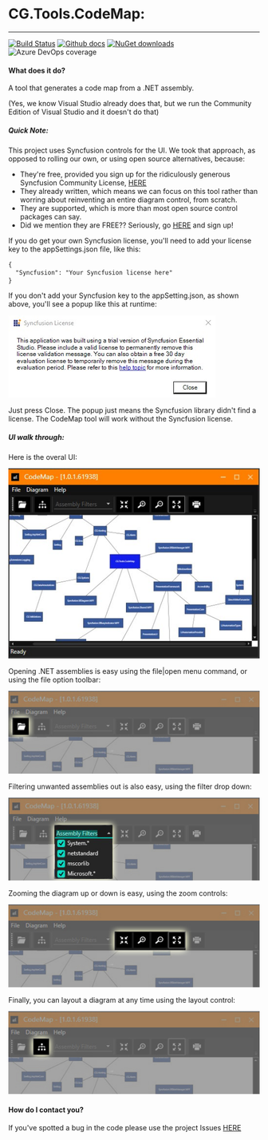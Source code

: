 # CG.Tools.CodeMap: 
---
[![Build Status](https://dev.azure.com/codegator/CG.Tools.CodeMap/_apis/build/status/CodeGator.CG.Tools.CodeMap?branchName=main)](https://dev.azure.com/codegator/CG.Tools.CodeMap/_build/latest?definitionId=21&branchName=main)
[![Github docs](https://img.shields.io/static/v1?label=Documentation&message=online&color=blue)](https://codegator.github.io/CG.Tools.CodeMap/index.html)
[![NuGet downloads](https://img.shields.io/nuget/dt/CG.Tools.CodeMap.svg?style=flat)](https://nuget.org/packages/CG.Tools.CodeMap)
![Azure DevOps coverage](https://img.shields.io/azure-devops/coverage/codegator/CG.Tools.CodeMap/21)

#### What does it do?
A tool that generates a code map from a .NET assembly.

(Yes, we know Visual Studio already does that, but we run the Community Edition of Visual Studio and it doesn't do that)

##### Quick Note:
This project uses Syncfusion controls for the UI. We took that approach, as opposed to rolling our own, or using open source alternatives, because:

* They're free, provided you sign up for the ridiculously generous Syncfusion Community License, [HERE](https://www.syncfusion.com/products/communitylicense)
* They already written, which means we can focus on this tool rather than worring about reinventing an entire diagram control, from scratch.
* They are supported, which is more than most open source control packages can say.
* Did we mention they are FREE?? Seriously, go [HERE](https://www.syncfusion.com/products/communitylicense) and sign up!

If you do get your own Syncfusion license, you'll need to add your license key to the appSettings.json file, like this:

```
{
  "Syncfusion": "Your Syncfusion license here"
}
```

If you don't add your Syncfusion key to the appSetting.json, as shown above, you'll see a popup like this at runtime:

![The main UI](https://github.com/CodeGator/CG.Tools.CodeMap/blob/main/images/syncfusion.jpg)

Just press Close. The popup just means the Syncfusion library didn't find a license. The CodeMap tool will work without the Syncfusion license.


##### UI walk through:
Here is the overal UI:

![The main UI](https://github.com/CodeGator/CG.Tools.CodeMap/blob/main/images/mainUI.jpg)

Opening .NET assemblies is easy using the file|open menu command, or using the file option toolbar:

![File Open](https://github.com/CodeGator/CG.Tools.CodeMap/blob/main/images/open.jpg)

Filtering unwanted assemblies out is also easy, using the filter drop down:

![File Open](https://github.com/CodeGator/CG.Tools.CodeMap/blob/main/images/filters.jpg)

Zooming the diagram up or down is easy, using the zoom controls:

![File Open](https://github.com/CodeGator/CG.Tools.CodeMap/blob/main/images/zoom.jpg)

Finally, you can layout a diagram at any time using the layout control:

![File Open](https://github.com/CodeGator/CG.Tools.CodeMap/blob/main/images/layout.jpg)


#### How do I contact you?
If you've spotted a bug in the code please use the project Issues [HERE](https://github.com/CodeGator/CG.Tools.CodeMap/issues)

